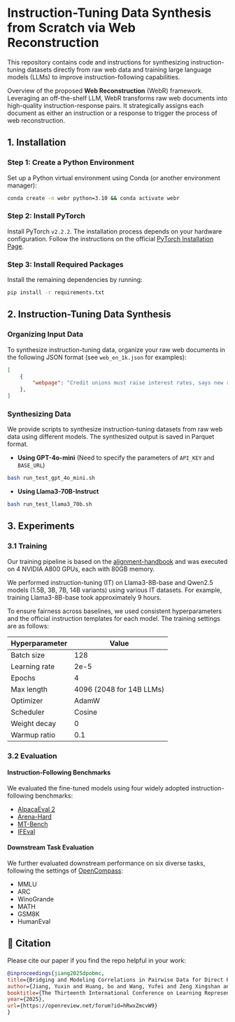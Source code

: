 # Instruction-Tuning Data Synthesis from Scratch via Web Reconstruction

This repository contains code and instructions for synthesizing instruction-tuning datasets directly from raw web data and training large language models (LLMs) to improve instruction-following capabilities.

Overview of the proposed **Web Reconstruction** (WebR) framework.
Leveraging an off-the-shelf LLM, WebR transforms raw web documents into high-quality instruction-response pairs.
It strategically assigns each document as either an instruction or a response to trigger the process of web reconstruction.


## 1. Installation

### Step 1: Create a Python Environment
Set up a Python virtual environment using Conda (or another environment manager):
```bash
conda create -n webr python=3.10 && conda activate webr
```

### Step 2: Install PyTorch
Install PyTorch `v2.2.2`. The installation process depends on your hardware configuration. Follow the instructions on the official [PyTorch Installation Page](https://pytorch.org/get-started/locally/).

### Step 3: Install Required Packages
Install the remaining dependencies by running:
```bash
pip install -r requirements.txt
```

## 2. Instruction-Tuning Data Synthesis

### Organizing Input Data
To synthesize instruction-tuning data, organize your raw web documents in the following JSON format (see `web_en_1k.json` for examples):
```json
[
    {
        "webpage": "Credit unions must raise interest rates, says new report\nThe sector..."
    },
]
```

### Synthesizing Data
We provide scripts to synthesize instruction-tuning datasets from raw web data using different models. The synthesized output is saved in Parquet format.

- **Using GPT-4o-mini** (Need to specify the parameters of `API_KEY` and `BASE_URL`)
```bash
bash run_test_gpt_4o_mini.sh
```

- **Using Llama3-70B-Instruct**
```bash
bash run_test_llama3_70b.sh
```


## 3. Experiments

### 3.1 Training
Our training pipeline is based on the [alignment-handbook](https://github.com/huggingface/alignment-handbook) and was executed on 4 NVIDIA A800 GPUs, each with 80GB memory.

We performed instruction-tuning (IT) on Llama3-8B-base and Qwen2.5 models (1.5B, 3B, 7B, 14B variants) using various IT datasets. For example, training Llama3-8B-base took approximately 9 hours.

To ensure fairness across baselines, we used consistent hyperparameters and the official instruction templates for each model. The training settings are as follows:

| **Hyperparameter**    | **Value**                      |
|-------------------|----------------------------|
| Batch size        | 128                        |
| Learning rate     | 2e-5                       |
| Epochs            | 4                          |
| Max length        | 4096 (2048 for 14B LLMs)   |
| Optimizer         | AdamW                      |
| Scheduler         | Cosine                     |
| Weight decay      | 0                          |
| Warmup ratio      | 0.1                        |


### 3.2 Evaluation

#### Instruction-Following Benchmarks
We evaluated the fine-tuned models using four widely adopted instruction-following benchmarks:
- [AlpacaEval 2](https://github.com/tatsu-lab/alpaca_eval)
- [Arena-Hard](https://github.com/lmarena/arena-hard-auto)
- [MT-Bench](https://github.com/lm-sys/FastChat/tree/main/fastchat/llm_judge)
- [IFEval](https://github.com/google-research/google-research/tree/master/instruction_following_eval)

#### Downstream Task Evaluation
We further evaluated downstream performance on six diverse tasks, following the settings of [OpenCompass](https://opencompass.org.cn/):
- MMLU
- ARC
- WinoGrande
- MATH
- GSM8K
- HumanEval

## 📝 Citation
Please cite our paper if you find the repo helpful in your work:

```bibtex
@inproceedings{jiang2025dpobmc,
title={Bridging and Modeling Correlations in Pairwise Data for Direct Preference Optimization},
author={Jiang, Yuxin and Huang, bo and Wang, Yufei and Zeng Xingshan and Li, Liangyou and Wang, Yasheng and Jiang, Xin and Shang, Lifeng and Tang, Ruiming and Wang, Wei},
booktitle={The Thirteenth International Conference on Learning Representations},
year={2025},
url={https://openreview.net/forum?id=hRwxZmcvW9}
}
```
